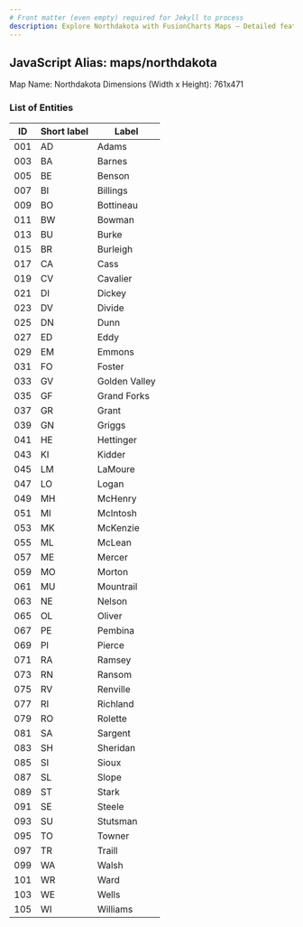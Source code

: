 ```yaml
---
# Front matter (even empty) required for Jekyll to process
description: Explore Northdakota with FusionCharts Maps – Detailed features for seamless integration. Try now & enhance your data visualization today! 
---
```


## JavaScript Alias: maps/northdakota

Map Name: Northdakota
Dimensions (Width x Height): 761x471





### List of Entities

ID | Short label | Label
---|---|---|
001|AD|Adams
003|BA|Barnes
005|BE|Benson
007|BI|Billings
009|BO|Bottineau
011|BW|Bowman
013|BU|Burke
015|BR|Burleigh
017|CA|Cass
019|CV|Cavalier
021|DI|Dickey
023|DV|Divide
025|DN|Dunn
027|ED|Eddy
029|EM|Emmons
031|FO|Foster
033|GV|Golden Valley
035|GF|Grand Forks
037|GR|Grant
039|GN|Griggs
041|HE|Hettinger
043|KI|Kidder
045|LM|LaMoure
047|LO|Logan
049|MH|McHenry
051|MI|McIntosh
053|MK|McKenzie
055|ML|McLean
057|ME|Mercer
059|MO|Morton
061|MU|Mountrail
063|NE|Nelson
065|OL|Oliver
067|PE|Pembina
069|PI|Pierce
071|RA|Ramsey
073|RN|Ransom
075|RV|Renville
077|RI|Richland
079|RO|Rolette
081|SA|Sargent
083|SH|Sheridan
085|SI|Sioux
087|SL|Slope
089|ST|Stark
091|SE|Steele
093|SU|Stutsman
095|TO|Towner
097|TR|Traill
099|WA|Walsh
101|WR|Ward
103|WE|Wells
105|WI|Williams

